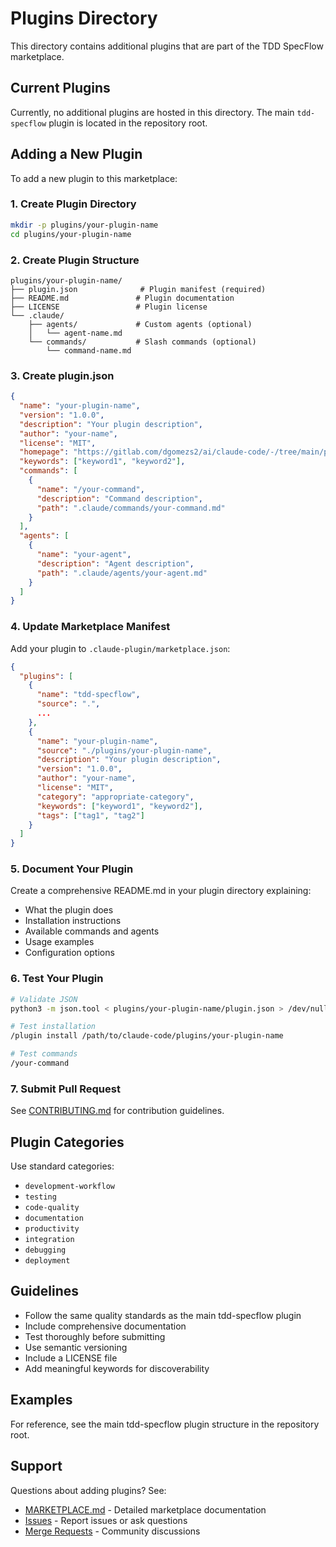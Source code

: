 # Plugins Directory

This directory contains additional plugins that are part of the TDD SpecFlow marketplace.

## Current Plugins

Currently, no additional plugins are hosted in this directory. The main `tdd-specflow` plugin is located in the repository root.

## Adding a New Plugin

To add a new plugin to this marketplace:

### 1. Create Plugin Directory

```bash
mkdir -p plugins/your-plugin-name
cd plugins/your-plugin-name
```

### 2. Create Plugin Structure

```
plugins/your-plugin-name/
├── plugin.json              # Plugin manifest (required)
├── README.md               # Plugin documentation
├── LICENSE                 # Plugin license
└── .claude/
    ├── agents/             # Custom agents (optional)
    │   └── agent-name.md
    └── commands/           # Slash commands (optional)
        └── command-name.md
```

### 3. Create plugin.json

```json
{
  "name": "your-plugin-name",
  "version": "1.0.0",
  "description": "Your plugin description",
  "author": "your-name",
  "license": "MIT",
  "homepage": "https://gitlab.com/dgomezs2/ai/claude-code/-/tree/main/plugins/your-plugin-name",
  "keywords": ["keyword1", "keyword2"],
  "commands": [
    {
      "name": "/your-command",
      "description": "Command description",
      "path": ".claude/commands/your-command.md"
    }
  ],
  "agents": [
    {
      "name": "your-agent",
      "description": "Agent description",
      "path": ".claude/agents/your-agent.md"
    }
  ]
}
```

### 4. Update Marketplace Manifest

Add your plugin to `.claude-plugin/marketplace.json`:

```json
{
  "plugins": [
    {
      "name": "tdd-specflow",
      "source": ".",
      ...
    },
    {
      "name": "your-plugin-name",
      "source": "./plugins/your-plugin-name",
      "description": "Your plugin description",
      "version": "1.0.0",
      "author": "your-name",
      "license": "MIT",
      "category": "appropriate-category",
      "keywords": ["keyword1", "keyword2"],
      "tags": ["tag1", "tag2"]
    }
  ]
}
```

### 5. Document Your Plugin

Create a comprehensive README.md in your plugin directory explaining:
- What the plugin does
- Installation instructions
- Available commands and agents
- Usage examples
- Configuration options

### 6. Test Your Plugin

```bash
# Validate JSON
python3 -m json.tool < plugins/your-plugin-name/plugin.json > /dev/null

# Test installation
/plugin install /path/to/claude-code/plugins/your-plugin-name

# Test commands
/your-command
```

### 7. Submit Pull Request

See [CONTRIBUTING.md](../CONTRIBUTING.md) for contribution guidelines.

## Plugin Categories

Use standard categories:
- `development-workflow`
- `testing`
- `code-quality`
- `documentation`
- `productivity`
- `integration`
- `debugging`
- `deployment`

## Guidelines

- Follow the same quality standards as the main tdd-specflow plugin
- Include comprehensive documentation
- Test thoroughly before submitting
- Use semantic versioning
- Include a LICENSE file
- Add meaningful keywords for discoverability

## Examples

For reference, see the main tdd-specflow plugin structure in the repository root.

## Support

Questions about adding plugins? See:
- [MARKETPLACE.md](../MARKETPLACE.md) - Detailed marketplace documentation
- [Issues](https://gitlab.com/dgomezs2/ai/claude-code/-/issues) - Report issues or ask questions
- [Merge Requests](https://gitlab.com/dgomezs2/ai/claude-code/-/merge_requests) - Community discussions
